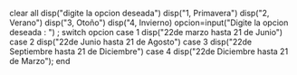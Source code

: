 clear all
disp("digite la opcion deseada")
disp("1, Primavera")
disp("2, Verano")
disp("3, Otoño")
disp("4, Invierno)
opcion=input("Digite la opcion deseada : ") ;
switch opcion
case 1
disp("22de marzo hasta 21 de Junio")
case 2
disp("22de Junio hasta 21 de Agosto")
case 3
disp("22de Septiembre hasta 21 de Diciembre")
case 4
disp("22de Diciembre hasta 21 de Marzo");
end
